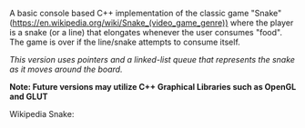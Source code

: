 A basic console based C++ implementation of the classic game "Snake"(https://en.wikipedia.org/wiki/Snake_(video_game_genre)) where the player is a snake (or a line) that elongates whenever the user consumes "food". The game is over if the line/snake attempts to consume itself. 

_This version uses pointers and a linked-list queue that represents the snake as it moves around the board._

**Note: Future versions may utilize C++ Graphical Libraries such as OpenGL and GLUT**

Wikipedia Snake: 
